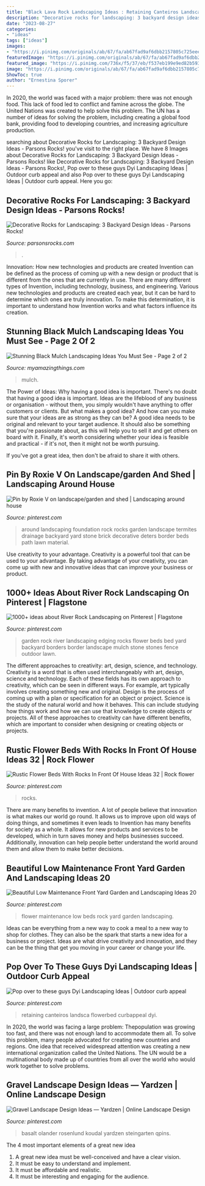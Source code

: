 ```yaml
---
title: "Black Lava Rock Landscaping Ideas : Retaining Canteiros Landsca Flowerbed Curbappeal Dyi"
description: "Decorative rocks for landscaping: 3 backyard design ideas"
date: "2023-08-27"
categories:
- "ideas"
tags: ["ideas"]
images:
- "https://i.pinimg.com/originals/ab/67/fa/ab67fad9af6dbb2157805c725eeefa67.jpg"
featuredImage: "https://i.pinimg.com/originals/ab/67/fa/ab67fad9af6dbb2157805c725eeefa67.jpg"
featured_image: "https://i.pinimg.com/736x/f5/37/eb/f537eb199e9ed82b5935b338789af033.jpg"
image: "https://i.pinimg.com/originals/ab/67/fa/ab67fad9af6dbb2157805c725eeefa67.jpg"
ShowToc: true
author: "Ernestina Sporer"
---
```



In 2020, the world was faced with a major problem: there was not enough food. This lack of food led to conflict and famine across the globe. The United Nations was created to help solve this problem. The UN has a number of ideas for solving the problem, including creating a global food bank, providing food to developing countries, and increasing agriculture production.

	

		
searching about Decorative Rocks for Landscaping: 3 Backyard Design Ideas - Parsons Rocks! you've visit to the right place. We have 8 Images about Decorative Rocks for Landscaping: 3 Backyard Design Ideas - Parsons Rocks! like Decorative Rocks for Landscaping: 3 Backyard Design Ideas - Parsons Rocks!, Pop over to these guys Dyi Landscaping Ideas | Outdoor curb appeal and also Pop over to these guys Dyi Landscaping Ideas | Outdoor curb appeal. Here you go:
		
    
## Decorative Rocks For Landscaping: 3 Backyard Design Ideas - Parsons Rocks!

<img loading=lazy src="https://www.parsonsrocks.com/wp-content/uploads/2019/11/shutterstock_663736846-scaled.jpg" onerror="this.onerror=null;this.src='https://tse3.mm.bing.net/th?id=OIP.9fqQ6AOsryxhcQE-ScrWsgHaE8&amp;pid=15.1';" alt="Decorative Rocks for Landscaping: 3 Backyard Design Ideas - Parsons Rocks!">

_Source: parsonsrocks.com_

>. 

	

Innovation: How new technologies and products are created
Invention can be defined as the process of coming up with a new design or product that is different from the ones that are currently in use. There are many different types of Invention, including technology, business, and engineering. 
 Various new technologies and products are created each year, but it can be hard to determine which ones are truly innovation. To make this determination, it is important to understand how Invention works and what factors influence its creation.

    
## Stunning Black Mulch Landscaping Ideas You Must See - Page 2 Of 2

<img loading=lazy src="https://myamazingthings.com/wp-content/uploads/2017/05/landscape_design_kansas_city_mo_-1024x768.jpg" onerror="this.onerror=null;this.src='https://tse2.mm.bing.net/th?id=OIP.bqt21d3Ys8RXcH_XurodPAHaFj&amp;pid=15.1';" alt="Stunning Black Mulch Landscaping Ideas You Must See - Page 2 of 2">

_Source: myamazingthings.com_

>mulch. 

	

The Power of Ideas: Why having a good idea is important.
There's no doubt that having a good idea is important. Ideas are the lifeblood of any business or organisation - without them, you simply wouldn't have anything to offer customers or clients. But what makes a good idea? And how can you make sure that your ideas are as strong as they can be?
A good idea needs to be original and relevant to your target audience. It should also be something that you're passionate about, as this will help you to sell it and get others on board with it. Finally, it's worth considering whether your idea is feasible and practical - if it's not, then it might not be worth pursuing.

If you've got a great idea, then don't be afraid to share it with others.

    
## Pin By Roxie V On Landscape/garden And Shed | Landscaping Around House

<img loading=lazy src="https://i.pinimg.com/736x/c4/87/4e/c4874e41b2cd0fb47f7d1e4eeb0fd9c8--landscaping-around-house-rock-landscaping.jpg" onerror="this.onerror=null;this.src='https://tse2.mm.bing.net/th?id=OIP.tguImZ4UQ_AAuwnSwCV-GwHaE7&amp;pid=15.1';" alt="Pin by Roxie V on landscape/garden and shed | Landscaping around house">

_Source: pinterest.com_

>around landscaping foundation rock rocks garden landscape termites drainage backyard yard stone brick decorative deters border beds path lawn material. 

	

Use creativity to your advantage.
Creativity is a powerful tool that can be used to your advantage. By taking advantage of your creativity, you can come up with new and innovative ideas that can improve your business or product.

    
## 1000+ Ideas About River Rock Landscaping On Pinterest | Flagstone

<img loading=lazy src="https://i.pinimg.com/736x/62/e9/58/62e9583740cb1e092ad4dfd86905f199--garden-edging-garden-borders.jpg" onerror="this.onerror=null;this.src='https://tse3.mm.bing.net/th?id=OIP.W4IFFDeh4e_XYqWlxFjf2gHaGP&amp;pid=15.1';" alt="1000+ ideas about River Rock Landscaping on Pinterest | Flagstone">

_Source: pinterest.com_

>garden rock river landscaping edging rocks flower beds bed yard backyard borders border landscape mulch stone stones fence outdoor lawn. 

	

The different approaches to creativity: art, design, science, and technology.
Creativity is a word that is often used interchangeably with art, design, science and technology. Each of these fields has its own approach to creativity, which can be seen in different ways. For example, art typically involves creating something new and original. Design is the process of coming up with a plan or specification for an object or project. Science is the study of the natural world and how it behaves. This can include studying how things work and how we can use that knowledge to create objects or projects. All of these approaches to creativity can have different benefits, which are important to consider when designing or creating objects or projects.

    
## Rustic Flower Beds With Rocks In Front Of House Ideas 32 | Rock Flower

<img loading=lazy src="https://i.pinimg.com/originals/ab/67/fa/ab67fad9af6dbb2157805c725eeefa67.jpg" onerror="this.onerror=null;this.src='https://tse4.mm.bing.net/th?id=OIP.anScv1kxo3BBXFT84IzSnAHaLG&amp;pid=15.1';" alt="Rustic Flower Beds With Rocks In Front Of House Ideas 32 | Rock flower">

_Source: pinterest.com_

>rocks. 

	

There are many benefits to invention. A lot of people believe that innovation is what makes our world go round. It allows us to improve upon old ways of doing things, and sometimes it even leads to
Invention has many benefits for society as a whole. It allows for new products and services to be developed, which in turn saves money and helps businesses succeed. Additionally, innovation can help people better understand the world around them and allow them to make better decisions.

    
## Beautiful Low Maintenance Front Yard Garden And Landscaping Ideas 20

<img loading=lazy src="https://i.pinimg.com/736x/b8/91/ab/b891abbb1eff6cc558bb74ff9acf1d26.jpg" onerror="this.onerror=null;this.src='https://tse1.mm.bing.net/th?id=OIP.MDFxE5kMZ2uh2d8v_jh7NwHaLF&amp;pid=15.1';" alt="Beautiful Low Maintenance Front Yard Garden and Landscaping Ideas 20">

_Source: pinterest.com_

>flower maintenance low beds rock yard garden landscaping. 

	

Ideas can be everything from a new way to cook a meal to a new way to shop for clothes. They can also be the spark that starts a new idea for a business or project. Ideas are what drive creativity and innovation, and they can be the thing that get you moving in your career or change your life.

    
## Pop Over To These Guys Dyi Landscaping Ideas | Outdoor Curb Appeal

<img loading=lazy src="https://i.pinimg.com/736x/65/7c/20/657c2014c28225a0465e341f073bd885.jpg" onerror="this.onerror=null;this.src='https://tse4.mm.bing.net/th?id=OIP.TkJwLhogv3czT9hviX8MxQHaPH&amp;pid=15.1';" alt="Pop over to these guys Dyi Landscaping Ideas | Outdoor curb appeal">

_Source: pinterest.com_

>retaining canteiros landsca flowerbed curbappeal dyi. 

	

In 2020, the world was facing a large problem: Thepopulation was growing too fast, and there was not enough land to accommodate them all. To solve this problem, many people advocated for creating new countries and regions. One idea that received widespread attention was creating a new international organization called the United Nations. The UN would be a multinational body made up of countries from all over the world who would work together to solve problems.

    
## Gravel Landscape Design Ideas — Yardzen | Online Landscape Design

<img loading=lazy src="https://i.pinimg.com/736x/f5/37/eb/f537eb199e9ed82b5935b338789af033.jpg" onerror="this.onerror=null;this.src='https://tse2.mm.bing.net/th?id=OIP.m2HdPYKZLngbtQ5-qJTz5gHaG6&amp;pid=15.1';" alt="Gravel Landscape Design Ideas — Yardzen | Online Landscape Design">

_Source: pinterest.com_

>basalt olander rosenlund koudal yardzen steingarten qpins. 

	

The 4 most important elements of a great new idea
1. A great new idea must be well-conceived and have a clear vision.
2. It must be easy to understand and implement.
3. It must be affordable and realistic.
4. It must be interesting and engaging for the audience.

